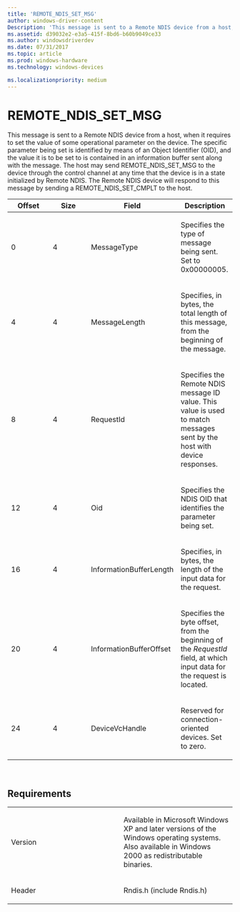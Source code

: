 ```yaml
---
title: 'REMOTE_NDIS_SET_MSG'
author: windows-driver-content
Description: 'This message is sent to a Remote NDIS device from a host, when it requires to set the value of some operational parameter on the device.'
ms.assetid: d39032e2-e3a5-415f-8bd6-b60b9049ce33
ms.author: windowsdriverdev
ms.date: 07/31/2017
ms.topic: article
ms.prod: windows-hardware
ms.technology: windows-devices

ms.localizationpriority: medium
---
```


# REMOTE\_NDIS\_SET\_MSG


This message is sent to a Remote NDIS device from a host, when it requires to set the value of some operational parameter on the device. The specific parameter being set is identified by means of an Object Identifier (OID), and the value it is to be set to is contained in an information buffer sent along with the message. The host may send REMOTE\_NDIS\_SET\_MSG to the device through the control channel at any time that the device is in a state initialized by Remote NDIS. The Remote NDIS device will respond to this message by sending a REMOTE\_NDIS\_SET\_CMPLT to the host.

<table>
<colgroup>
<col width="25%" />
<col width="25%" />
<col width="25%" />
<col width="25%" />
</colgroup>
<thead>
<tr class="header">
<th>Offset</th>
<th>Size</th>
<th>Field</th>
<th>Description</th>
</tr>
</thead>
<tbody>
<tr class="odd">
<td><p>0</p></td>
<td><p>4</p></td>
<td><p>MessageType</p></td>
<td><p>Specifies the type of message being sent. Set to 0x00000005.</p></td>
</tr>
<tr class="even">
<td><p>4</p></td>
<td><p>4</p></td>
<td><p>MessageLength</p></td>
<td><p>Specifies, in bytes, the total length of this message, from the beginning of the message.</p></td>
</tr>
<tr class="odd">
<td><p>8</p></td>
<td><p>4</p></td>
<td><p>RequestId</p></td>
<td><p>Specifies the Remote NDIS message ID value. This value is used to match messages sent by the host with device responses.</p></td>
</tr>
<tr class="even">
<td><p>12</p></td>
<td><p>4</p></td>
<td><p>Oid</p></td>
<td><p>Specifies the NDIS OID that identifies the parameter being set.</p></td>
</tr>
<tr class="odd">
<td><p>16</p></td>
<td><p>4</p></td>
<td><p>InformationBufferLength</p></td>
<td><p>Specifies, in bytes, the length of the input data for the request.</p></td>
</tr>
<tr class="even">
<td><p>20</p></td>
<td><p>4</p></td>
<td><p>InformationBufferOffset</p></td>
<td><p>Specifies the byte offset, from the beginning of the <em>RequestId</em> field, at which input data for the request is located.</p></td>
</tr>
<tr class="odd">
<td><p>24</p></td>
<td><p>4</p></td>
<td><p>DeviceVcHandle</p></td>
<td><p>Reserved for connection-oriented devices. Set to zero.</p></td>
</tr>
</tbody>
</table>

 

Requirements
------------

<table>
<colgroup>
<col width="50%" />
<col width="50%" />
</colgroup>
<tbody>
<tr class="odd">
<td><p>Version</p></td>
<td><p>Available in Microsoft Windows XP and later versions of the Windows operating systems. Also available in Windows 2000 as redistributable binaries.</p></td>
</tr>
<tr class="even">
<td><p>Header</p></td>
<td>Rndis.h (include Rndis.h)</td>
</tr>
</tbody>
</table>

 

 





